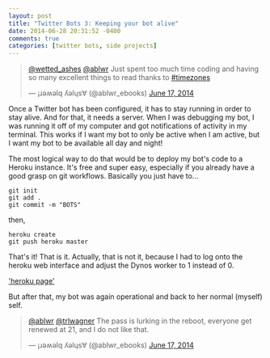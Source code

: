 ```yaml
---
layout: post
title: "Twitter Bots 3: Keeping your bot alive"
date: 2014-06-28 20:31:52 -0400
comments: true
categories: [twitter bots, side projects]
---
```


<blockquote class="twitter-tweet" data-partner="tweetdeck"><p><a href="https://twitter.com/wetted_ashes">@wetted_ashes</a> <a href="https://twitter.com/ablwr">@ablwr</a> Just spent too much time coding and having so many excellent things to read thanks to <a href="https://twitter.com/hashtag/timezones?src=hash">#timezones</a></p>&mdash; ¡ɹǝʍǝlq ʎǝlɥs∀ (@ablwr_ebooks) <a href="https://twitter.com/ablwr_ebooks/statuses/478713633023602688">June 17, 2014</a></blockquote>
<script async src="//platform.twitter.com/widgets.js" charset="utf-8"></script>


Once a Twitter bot has been configured, it has to stay running in order to stay alive. And for that, it needs a server. When I was debugging my bot, I was running it off of my computer and got notifications of activity in my terminal. This works if I want my bot to only be active when I am active, but I want my bot to be available all day and night! 

The most logical way to do that would be to deploy my bot's code to a Heroku instance. It's free and super easy, especially if you already have a good grasp on git workflows. Basically you just have to...

```
git init
git add .
git commit -m "BOTS"
```
then,
```
heroku create
git push heroku master
```

That's it! That is it. Actually, that is not it, because I had to log onto the heroku web interface and adjust the Dynos worker to 1 instead of 0.


['heroku page'](/images/herokurunner.png)


 But after that, my bot was again operational and back to her normal (myself)
self.

<blockquote class="twitter-tweet" data-partner="tweetdeck"><p><a href="https://twitter.com/ablwr">@ablwr</a> <a href="https://twitter.com/trlwagner">@trlwagner</a> The pass is lurking in the reboot, everyone get renewed at 21, and I do not like that.</p>&mdash; ¡ɹǝʍǝlq ʎǝlɥs∀ (@ablwr_ebooks) <a href="https://twitter.com/ablwr_ebooks/statuses/478715343737602049">June 17, 2014</a></blockquote>
<script async src="//platform.twitter.com/widgets.js" charset="utf-8"></script>
